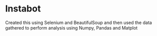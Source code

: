 # Instabot
Created this using Selenium and BeautifulSoup and then used the data gathered to perform analysis using Numpy, Pandas and Matplot 
